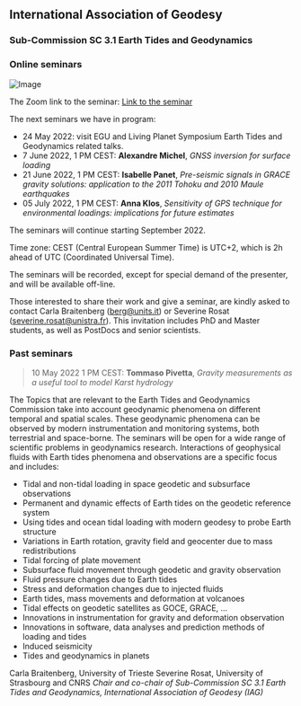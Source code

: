 ## International Association of Geodesy
### Sub-Commission SC 3.1 Earth Tides and Geodynamics
### Online seminars
![Image](https://www.iag-aig.org/)

The Zoom link to the seminar: [Link to the seminar](https://cnrs.zoom.us/j/93368407411?pwd=d1ozNEd5dTVVV1J6QTV4YmhpQkVvdz09)

The next seminars we have in program:

- 24 May 2022: visit EGU and Living Planet Symposium Earth Tides and Geodynamics related talks.
- 7 June 2022, 1 PM CEST: **Alexandre Michel**, _GNSS inversion for surface loading_
- 21 June 2022, 1 PM CEST: **Isabelle Panet**, _Pre-seismic signals in GRACE gravity solutions: application to the 2011 Tohoku and 2010 Maule earthquakes_
- 05 July 2022, 1 PM CEST: **Anna Klos**, _Sensitivity of GPS technique for environmental loadings: implications for future estimates_

The seminars will continue starting September 2022.

Time zone: CEST (Central European Summer Time) is UTC+2, which is 2h ahead of UTC (Coordinated Universal Time).

The seminars will be recorded, except for special demand of the presenter, and will be available  off-line.

Those interested to share their work and give a seminar, are kindly asked to contact Carla Braitenberg (berg@units.it)  or Severine Rosat (severine.rosat@unistra.fr). This invitation includes PhD and Master students, as well as PostDocs and senior scientists.

### Past seminars

> 10 May 2022 1 PM CEST: **Tommaso Pivetta**, _Gravity measurements as a useful tool to model Karst hydrology_

The Topics that are relevant to the Earth Tides and Geodynamics Commission take into account geodynamic phenomena on different temporal and spatial scales. These geodynamic phenomena can be observed by modern instrumentation and monitoring systems, both terrestrial and space-borne. The seminars will be open for a wide range of scientific problems in geodynamics research. Interactions of geophysical fluids with Earth tides phenomena and observations are a specific focus and includes:

- Tidal and non-tidal loading in space geodetic and subsurface observations
- Permanent and dynamic effects of Earth tides on the geodetic reference system
- Using tides and ocean tidal loading with modern geodesy to probe Earth structure
- Variations in Earth rotation, gravity field and geocenter due to mass redistributions
- Tidal forcing of plate movement
- Subsurface fluid movement through geodetic and gravity observation
- Fluid pressure changes due to Earth tides
- Stress and deformation changes due to injected fluids
- Earth tides, mass movements and deformation at volcanoes
- Tidal effects on geodetic satellites as GOCE, GRACE, …
- Innovations in instrumentation for gravity and deformation observation
- Innovations in software, data analyses and prediction methods of loading and tides
- Induced seismicity
- Tides and geodynamics in planets

Carla Braitenberg, University of Trieste
Severine Rosat, University of Strasbourg and CNRS
_Chair and co-chair of Sub-Commission SC 3.1 Earth Tides and Geodynamics, International Association of Geodesy (IAG)_
